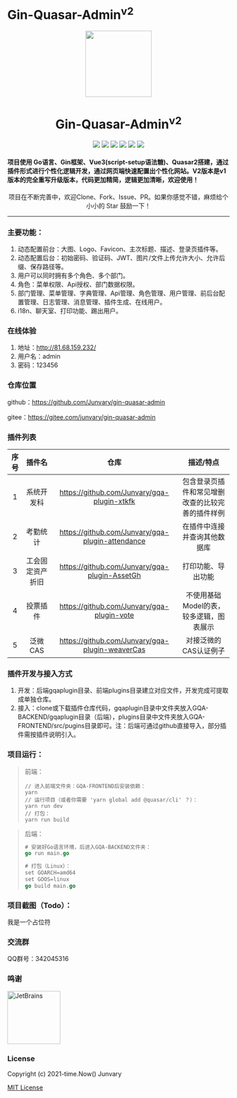<h1>Gin-Quasar-Admin<sup>v2</sup></h1>

<div align=center>
<img src="https://i.loli.net/2020/12/14/cnJoF9r1BXY7Da5.png" width=150" height="150" />
<h1>Gin-Quasar-Admin<sup>v2</sup></h1>
<img src="https://img.shields.io/badge/Vue-3.2.33-brightgreen"/> 
<img src="https://img.shields.io/badge/Quasar-2.8.2-brightgreen"/>                          
<img src="https://img.shields.io/badge/Go-1.19-brightgreen"/>                          
<img src="https://img.shields.io/badge/Gin-1.8.1-brightgreen"/>                              
<img src="https://img.shields.io/badge/Gorm-1.23.6-brightgreen"/>                  
<img src="https://img.shields.io/badge/License-MIT-brightgreen"/>                                                                 </div>


#### 项目使用 Go语言、Gin框架、Vue3(script-setup语法糖)、Quasar2搭建，通过插件形式进行个性化逻辑开发，通过网页端快速配置出个性化网站。V2版本是v1版本的完全重写升级版本，代码更加精简，逻辑更加清晰，欢迎使用！

<div align=center>项目在不断完善中，欢迎Clone、Fork、Issue、PR。如果你感觉不错，麻烦给个小小的 Star 鼓励一下！</div>

***

### 主要功能：

1. 动态配置前台：大图、Logo、Favicon、主次标题、描述、登录页插件等。
2. 动态配置后台：初始密码、验证码、JWT、图片/文件上传允许大小、允许后缀、保存路径等。
3. 用户可以同时拥有多个角色、多个部门。
4. 角色：菜单权限、Api授权、部门数据权限。
5. 部门管理、菜单管理、字典管理、Api管理、角色管理、用户管理、前后台配置管理、日志管理、消息管理、插件生成、在线用户。
6. i18n、聊天室、打印功能、踢出用户。

### 在线体验

1. 地址：http://81.68.159.232/
2. 用户名：admin
3. 密码：123456

### 仓库位置

github：https://github.com/Junvary/gin-quasar-admin

gitee：https://gitee.com/junvary/gin-quasar-admin

### 插件列表

| 序号  | 插件名      | 仓库                                               | 描述/特点                    |
|:---:|:--------:|:------------------------------------------------:|:------------------------:|
| 1   | 系统开发科    | https://github.com/Junvary/gqa-plugin-xtkfk      | 包含登录页插件和常见增删改查的比较完善的插件样例 |
| 2   | 考勤统计     | https://github.com/Junvary/gqa-plugin-attendance | 在插件中连接并查询其他数据库           |
| 3   | 工会固定资产折旧 | https://github.com/Junvary/gqa-plugin-AssetGh    | 打印功能、导出功能                |
| 4   | 投票插件     | https://github.com/Junvary/gqa-plugin-vote       | 不使用基础Model的表，较多逻辑，图表展示   |
| 5   | 泛微CAS    | https://github.com/Junvary/gqa-plugin-weaverCas  | 对接泛微的CAS认证例子             |

### 插件开发与接入方式

1. 开发：后端gqaplugin目录、前端plugins目录建立对应文件，开发完成可提取成单独仓库。
2. 接入：clone或下载插件仓库代码，gqaplugin目录中文件夹放入GQA-BACKEND/gqaplugin目录（后端），plugins目录中文件夹放入GQA-FRONTEND/src/pugins目录即可。注：后端可通过github直接导入，部分插件需按插件说明引入。

### 项目运行：

> 前端：
> 
> ```
> // 进入前端文件夹：GQA-FRONTEND后安装依赖：
> yarn
> // 运行项目（或者你需要 'yarn global add @quasar/cli' ？）：
> yarn run dev
> // 打包：
> yarn run build
> ```

> 后端：
> 
> ```go
> # 安装好Go语言环境，后进入GQA-BACKEND文件夹：
> go run main.go
> 
> # 打包（Linux）：
> set GOARCH=amd64
> set GOOS=linux
> go build main.go
> ```

### 项目截图（Todo）：

我是一个占位符

### 交流群

QQ群号：342045316

### 鸣谢

<a href="https://www.jetbrains.com/?from=gin-quasar-admin"><img src="https://goframe.org/download/thumbnails/1114119/jetbrains.png" height="120" alt="JetBrains"/></a>

### License

Copyright (c) 2021-time.Now()    Junvary

[MIT License](https://github.com/Junvary/gin-quasar-admin/blob/main/LICENSE)
